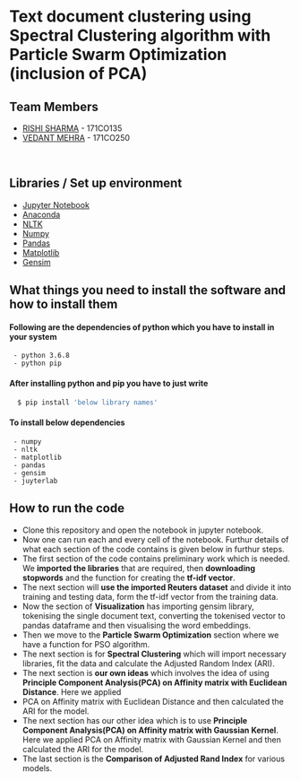 # Text document clustering using Spectral Clustering algorithm with Particle Swarm Optimization (inclusion of PCA)

## Team Members
  - [RISHI SHARMA](https://github.com/kampaitees) - 171CO135
  - [VEDANT MEHRA](https://github.com/vmehra25) - 171CO250
<br>

## Libraries / Set up environment
  - [Jupyter Notebook](https://jupyter.org/install)
  - [Anaconda](https://docs.anaconda.com/anaconda/install/)
  - [NLTK](https://www.nltk.org/install.html/)
  - [Numpy](https://numpy.org/)
  - [Pandas](https://pandas.pydata.org/)
  - [Matplotlib](https://matplotlib.org/)
  - [Gensim](https://radimrehurek.com/gensim/)


## What things you need to install the software and how to install them

#### Following are the dependencies of python which you have to install in your system
 ``` 
  - python 3.6.8 
  - python pip 
 ```
#### After installing python and pip you have to just write  

  ```sh
    $ pip install 'below library names'
   ```
#### To install below dependencies
 ```
  - numpy
  - nltk
  - matplotlib
  - pandas
  - gensim
  - juyterlab 
 ```

## How to run the code
  - Clone this repository and open the notebook in jupyter notebook.<br>
  - Now one can run each and every cell of the notebook. Furthur details of what each section of the code contains is given below in furthur steps.<br>
  - The first section of the code contains preliminary work which is needed. We <b>imported the libraries</b> that are required, then <b>downloading stopwords</b> and the function for creating the <b>tf-idf vector</b>.<br>
  - The next section will <b>use the imported Reuters dataset</b> and divide it into training and testing data, form the tf-idf vector from the training data. <br>
  - Now the section of <b>Visualization</b> has importing gensim library, tokenising the single document text, converting the tokenised vector to pandas dataframe and then visualising the word embeddings.<br>
  - Then we move to the <b>Particle Swarm Optimization</b> section where we have a function for PSO algorithm.<br>
  - The next section is for <b>Spectral Clustering</b> which will import necessary libraries, fit the data and calculate the Adjusted Random Index (ARI).<br>
  - The next section is <b>our own ideas</b> which involves the idea of using <b>Principle Component Analysis(PCA) on Affinity matrix with Euclidean Distance</b>. Here we applied 
  - PCA on Affinity matrix with Euclidean Distance and then calculated the ARI for the model.<br>
  - The next section has our other idea which is to use <b>Principle Component Analysis(PCA) on Affinity matrix with Gaussian Kernel</b>. Here we applied PCA on Affinity matrix with Gaussian Kernel and then calculated the ARI for the model.<br>
  - The last section is the <b>Comparison of Adjusted Rand Index</b> for various models. 
